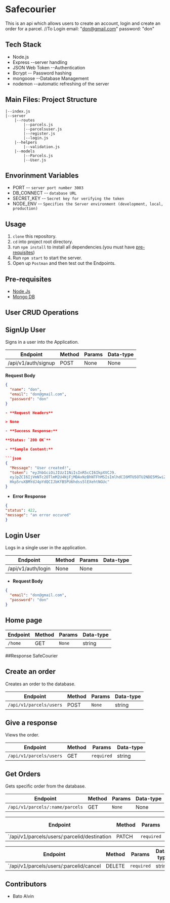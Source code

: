 # Safecourier 
This is an api which allows users to create an account, login and create an order for a parcel.
//To Login
email: "don@gmail.com"
password: "don"

## Tech Stack <br>
- Node.js
- Express --server handling
- JSON Web Token --Authentication
- Bcrypt -- Password hashing
- mongoose --Database Management
- nodemon --automatic refreshing of the server

## Main Files: Project Structure

    |--index.js
    |--server
        |--routes
            |--parcels.js
            |--parcelsuser.js
            |--register.js
            |--login.js
        |--helpers
            |--validation.js
        |--models
            |--Parcels.js
            |--User.js

## Envorinment Variables

- PORT -- `server port number 3003`
- DB_CONNECT -- `database URL`
- SECRET_KEY -- `Secret key for verifying the token`
- NODE_ENV -- `Specifies the Server environment (development, local, production)`

## Usage
1. `clone` this repository.
2. `cd` into project root directory.
3. run `npm install` to install all dependencies.(you must have [pre-requisites](#pre-requisites)) 
4. Run `npm start` to start the server.
5. Open up `Postman` and then test out the Endpoints.

## **Pre-requisites**

- [Node Js](https://nodejs.org/en/download/)
- [Mongo DB](https://www.mongodb.com/try/download/community)

## User CRUD Operations

## SignUp User

Signs in a user into the Application.

|**Endpoint**|**Method**|**Params**|**Data-type**|
|---|---|---|---|
|/api/v1/auth/signup|POST|None|None|

 **Request Body**

```json
{
  "name": "don",
  "email": "don@gmail.com",
  "password": "don"
}

- **Request Headers**

> None

- **Success Response:**

**Status: `200 OK`**

- **Sample Content:**

```json
{
  "Message": "User created!",
  "token": "eyJhbGciOiJIUzI1NiIsInR5cCI6IkpXVCJ9.
  eyJpZCI6IjVmNTc2OTlmM2U4NjFjMDAxNzBhNTFhMSIsImlhdCI6MTU5OTU2NDE5MSwiZXhwIjoxNTk5NjUwNTkxfQ.
  Hkp5ruXBMYdJ4pYdQCIJbKfB5PU6hdss5lEXehtNGUc"
}
```
- **Error Response** 
```json
{
"status": 422,
"message": "an error occured"
}
```


## Login User

Logs in a single user in the application.

|**Endpoint**|**Method**|**Params**|**Data-type**|
|---|---|---|---|
|/api/v1/auth/login|None|None|

- **Request Body**

```json
{
  "email": "don@gmail.com",
  "password": "don"
}
```

## Home page
|**Endpoint**|**Method**|**Params**|**Data-type**|
|---|---|---|---|
|`/home`|GET|`None`|string

##Response
SafeCourier
    
## Create an order

Creates an order to the database.

|**Endpoint**|**Method**|**Params**|**Data-type**|
|---|---|---|---|
|`/api/v1/parcels/users`|POST|`None`|string

## Give a response
Views the order.

|**Endpoint**|**Method**|**Params**|**Data-type**|
|---|---|---|---|
|`/api/v1/parcels/users`|GET|`required`|string|

## Get Orders

Gets specific order from the database.

**Endpoint**|**Method**|**Params**|**Data-type**
---|---|---|---
`/api/v1/parcels/:name/parcels`|GET|`None`|None


**Endpoint**|**Method**|**Params**|**Data-type**
---|---|---|---
`/api/v1/parcels/users/:parcelid/destination|PATCH|`required`|string


**Endpoint**|**Method**|**Params**|**Data-type**
---|---|---|---
`/api/v1/parcels/users/:parcelid/cancel|DELETE|`required`|string

## Contributors

- Bato Alvin
